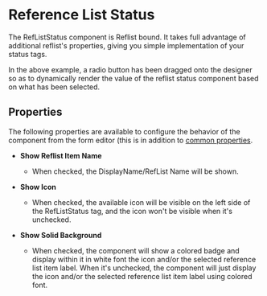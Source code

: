 # Reference List Status

The RefListStatus component is Reflist bound. It takes full advantage of additional reflist's properties, giving you simple implementation of your status tags.

[//]: # '<iframe width="100%" height="500" src="https://pd-docs-adminportal-test.shesha.dev/shesha/forms-designer/?id=20b2af23-f1e3-4c25-af67-3b3f87a0c94f" title="Reference List Status Component" ></iframe>'

In the above example, a radio button has been dragged onto the designer so as to dynamically render the value of the reflist status component based on what has been selected.

## Properties

The following properties are available to configure the behavior of the component from the form editor (this is in addition to [common properties](/docs/front-end-basics/form-components/common-component-properties).

- **Show Reflist Item Name**

  - When checked, the DisplayName/RefList Name will be shown.

- **Show Icon**

  - When checked, the available icon will be visible on the left side of the RefListStatus tag, and the icon won't be visible when it's unchecked.

- **Show Solid Background**
  - When checked, the component will show a colored badge and display within it in white font the icon and/or the selected reference list item label. When it's unchecked, the component will just display the icon and/or the selected reference list item label using colored font.
